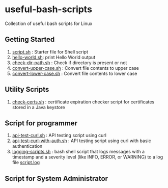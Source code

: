 # useful-bash-scripts
Collection of useful bash scripts for Linux


## Getting Started

1. [script.sh](scripts/script.sh) : Starter file for Shell script
2. [hello-world.sh](scripts/hello-world.sh): print Hello World output
3. [check-dir-path.sh](scripts/check-dir-path.sh) : Check if directory is present or not
4. [convert-upper-case.sh](scripts/convert-upper-case.sh) : Convert file contents to upper case
5. [convert-lower-case.sh](scripts/convert-lower-case.sh) : Convert file contents to lower case


## Utility Scripts

1. [check-certs.sh](scripts/check-certs.sh) :  certificate expiration checker script for certificates stored in a Java keystore

## Script for programmer

1. [api-test-curl.sh](scripts/api-test-curl.sh) :  API testing script using curl
2. [api-test-curl-with-auth.sh](scripts/api-test-curl-with-auth.sh) :  API testing script using curl with basic authentication
3. [logging-scripts.sh](scripts/logging-scripts.sh) :  bash shell script that logs messages with a timestamp and a severity level (like INFO, ERROR, or WARNING) to a log file [script.log](script.log)

## Script for System Administrator